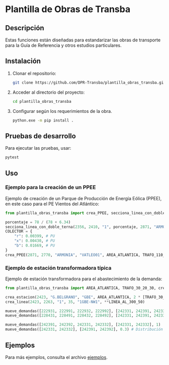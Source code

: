 # Plantilla de Obras de Transba

## Descripción

Estas funciones están diseñadas para estandarizar las obras de transporte para la Guía de Referencia y otros estudios particulares.

## Instalación

1. Clonar el repositorio:
   ```bash
   git clone https://github.com/DPR-Transba/plantilla_obras_transba.git
   ```
2. Acceder al directorio del proyecto:
   ```bash
   cd plantilla_obras_transba
   ```
3. Configurar según los requerimientos de la obra.
   ```bash
   python.exe -m pip install .
   ```

## Pruebas de desarrollo

Para ejecutar las pruebas, usar:
   ```bash
   pytest
   ```

## Uso

### Ejemplo para la creación de un PPEE

Ejemplo de creación de un Parque de Producción de Energía Eólica (PPEE), en este caso para el PE Vientos del Atlántico:

```python
from plantilla_obras_transba import crea_PPEE, secciona_linea_con_doble_terna, LINEA_AL_300_50, TRAFO_110_110_40, TRAFO_NORDEX_163_57, AERO_NORDEX_163_57

porcentaje = 78 / (78 + 6.34)
secciona_linea_con_doble_terna(2356, 2410, "1", porcentaje, 2871, "ARMONIA", ["1ARNVG1", "1ARNVIV1"], 3.0, **LINEA_AL_300_50)
COLECTOR = {
    "r": 0.00399, # PU
    "x": 0.00430, # PU
    "b": 0.01669, # PU
}
crea_PPEE(2871, 2770, "ARMONIA", "VATLEO01", AREA_ATLANTICA, TRAFO_110_110_40, COLECTOR, 18*[TRAFO_NORDEX_163_57], 18*[AERO_NORDEX_163_57])
```

### Ejemplo de estación transformadora típica

Ejemplo de estación transformadora para el abastecimiento de la demanda:

```python
from plantilla_obras_transba import AREA_ATLANTICA, TRAFO_30_20_30, crea_estacion, crea_linea, mueve_demandas

crea_estacion(2423, "G.BELGRANO", "GBE", AREA_ATLANTICA, 2 * [TRAFO_30_20_30])
crea_linea(2423, 2263, "1", 35, "1GBE-NW1", **LINEA_AL_300_50)

mueve_demandas([222931, 222991, 222932, 222992], [242331, 242391, 242332, 242392], 0.25) # Extrae demandas de Monte
mueve_demandas([228431, 228491, 228432, 228492], [242331, 242391, 242332, 242392], 0.15) # Extrae demandas de Chascomús

mueve_demandas([242391, 242392, 242331, 242332], [242331, 242332], 1)
mueve_demandas([242331, 242332], [242391, 242392], 0.3) # Distribución de demandas 30 % en 13,2
```

## Ejemplos

Para más ejemplos, consulta el archivo [ejemplos](tests/ejemplos.py).

